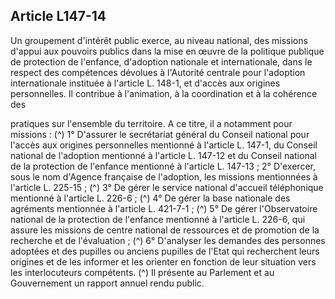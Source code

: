 ## Article L147-14

Un groupement d'intérêt public exerce, au niveau national, des missions d'appui aux pouvoirs publics dans la
mise en œuvre de la politique publique de protection de l'enfance, d'adoption nationale et internationale, dans
le respect des compétences dévolues à l'Autorité centrale pour l'adoption internationale instituée à l'article L.
148-1, et d'accès aux origines personnelles. Il contribue à l'animation, à la coordination et à la cohérence des

pratiques sur l'ensemble du territoire. A ce titre, il a notamment pour missions : (^)
1° D'assurer le secrétariat général du Conseil national pour l'accès aux origines personnelles mentionné à
l'article L. 147-1, du Conseil national de l'adoption mentionné à l'article L. 147-12 et du Conseil national de
la protection de l'enfance mentionné à l'article L. 147-13 ;
2° D'exercer, sous le nom d'Agence française de l'adoption, les missions mentionnées à l'article L. 225-15 ; (^)
3° De gérer le service national d'accueil téléphonique mentionné à l'article L. 226-6 ; (^)
4° De gérer la base nationale des agréments mentionnée à l'article L. 421-7-1 ; (^)
5° De gérer l'Observatoire national de la protection de l'enfance mentionné à l'article L. 226-6, qui assure les
missions de centre national de ressources et de promotion de la recherche et de l'évaluation ; (^)
6° D'analyser les demandes des personnes adoptées et des pupilles ou anciens pupilles de l'Etat qui
recherchent leurs origines et de les informer et les orienter en fonction de leur situation vers les interlocuteurs
compétents. (^)
Il présente au Parlement et au Gouvernement un rapport annuel rendu public.

